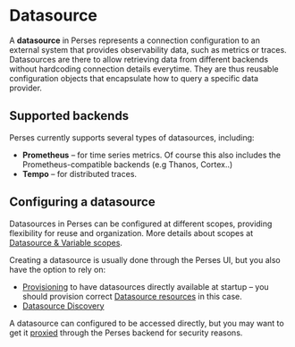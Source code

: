 # Datasource

A **datasource** in Perses represents a connection configuration to an external system that provides observability data, such as metrics or traces. Datasources are there to allow retrieving data from different backends without hardcoding connection details everytime. They are thus reusable configuration objects that encapsulate how to query a specific data provider.

## Supported backends

Perses currently supports several types of datasources, including:

- **Prometheus** – for time series metrics. Of course this also includes the Prometheus-compatible backends (e.g Thanos, Cortex..)
- **Tempo** – for distributed traces.

## Configuring a datasource

Datasources in Perses can be configured at different scopes, providing flexibility for reuse and organization. More details about scopes at [Datasource & Variable scopes](./datasource-and-variable-scopes.md).

Creating a datasource is usually done through the Perses UI, but you also have the option to rely on:

- [Provisioning](../configuration/provisioning.md) to have datasources directly available at startup – you should provision correct [Datasource resources](../api/datasource.md) in this case.
- [Datasource Discovery](../configuration/datasource-discovery.md)

A datasource can configured to be accessed directly, but you may want to get it [proxied](./proxy.md) through the Perses backend for security reasons.

